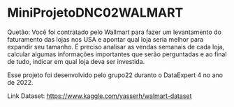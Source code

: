 # MiniProjetoDNC02WALMART
Quetão: Você foi contratado pelo Wallmart para fazer um levantamento do faturamento das lojas nos USA e apontar qual loja seria melhor para expandir seu tamanho. 
É preciso analisar as vendas semanais de cada loja, calcular algumas informações importantes que serão perguntadas e ao final de tudo, indicar em qual loja deva ser investida.

Esse projeto foi desenvolvido pelo grupo22 duranto o DataExpert 4 no ano de 2022.

Link Dataset: https://www.kaggle.com/yasserh/walmart-dataset





